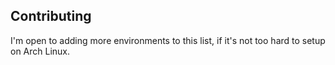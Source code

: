 ## Contributing
I'm open to adding more environments to this list, if it's not too hard to setup on Arch Linux.
